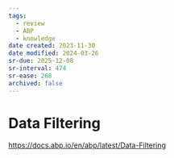 ```yaml
---
tags:
  - review
  - ABP
  - knowledge
date created: 2023-11-30
date modified: 2024-03-26
sr-due: 2025-12-08
sr-interval: 474
sr-ease: 268
archived: false
---
```


# Data Filtering

https://docs.abp.io/en/abp/latest/Data-Filtering
